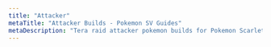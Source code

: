```yaml
---
title: "Attacker"
metaTitle: "Attacker Builds - Pokemon SV Guides"
metaDescription: "Tera raid attacker pokemon builds for Pokemon Scarlet / Violet"
---
```

